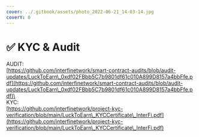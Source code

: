 ```yaml
---
cover: ../.gitbook/assets/photo_2022-06-21_14-03-14.jpg
coverY: 0
---
```


# ✅ KYC & Audit

AUDIT:\
[https://github.com/interfinetwork/smart-contract-audits/blob/audit-updates/LuckToEarn\_0xdf02FBbb5C7b9801df61c010A899D8157a4bbFfe.pdf](https://github.com/interfinetwork/smart-contract-audits/blob/audit-updates/LuckToEarn\_0xdf02FBbb5C7b9801df61c010A899D8157a4bbFfe.pdf)\
\
KYC: \
[https://github.com/interfinetwork/project-kyc-verification/blob/main/LuckToEarn\_KYCCertificate\_InterFi.pdf](https://github.com/interfinetwork/project-kyc-verification/blob/main/LuckToEarn\_KYCCertificate\_InterFi.pdf)
